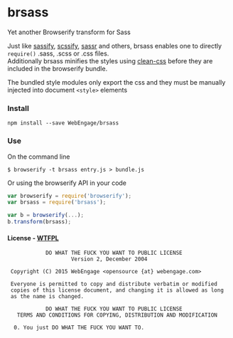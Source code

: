 # brsass
Yet another Browserify transform for Sass

Just like [sassify](https://github.com/davidguttman/sassify), [scssify](https://github.com/chrishoage/scssify), [sassr](https://github.com/johnnybenson/sassr) and others, brsass enables one to directly `require()` .sass, .scss or .css files.  
Additionally brsass minifies the styles using [clean-css](https://github.com/jakubpawlowicz/clean-css) before they are included in the browserify bundle.

The bundled style modules only export the css and they must be manually injected into document `<style>` elements

### Install
```
npm install --save WebEngage/brsass
```

### Use
On the command line
```
$ browserify -t brsass entry.js > bundle.js
```

Or using the browserify API in your code
```js
var browserify = require('browserify');
var brsass = require('brsass');

var b = browserify(...);
b.transform(brsass);
```

#### License - [WTFPL](http://www.wtfpl.net/)
```
            DO WHAT THE FUCK YOU WANT TO PUBLIC LICENSE
                    Version 2, December 2004

 Copyright (C) 2015 WebEngage <opensource {at} webengage.com>

 Everyone is permitted to copy and distribute verbatim or modified
 copies of this license document, and changing it is allowed as long
 as the name is changed.

            DO WHAT THE FUCK YOU WANT TO PUBLIC LICENSE
   TERMS AND CONDITIONS FOR COPYING, DISTRIBUTION AND MODIFICATION

  0. You just DO WHAT THE FUCK YOU WANT TO.
```
